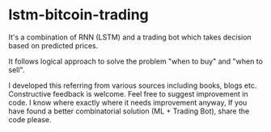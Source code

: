 # lstm-bitcoin-trading

It's a combination of RNN (LSTM) and a trading bot which takes decision based on predicted prices. 

It follows logical approach to solve the problem "when to buy" and "when to sell". 

I developed this referring from various sources including books, blogs etc. Constructive feedback is welcome. Feel free to suggest improvement in code. I know where exactly where it needs improvement anyway, If you have found a better combinatorial solution (ML + Trading Bot), share the code please.  
